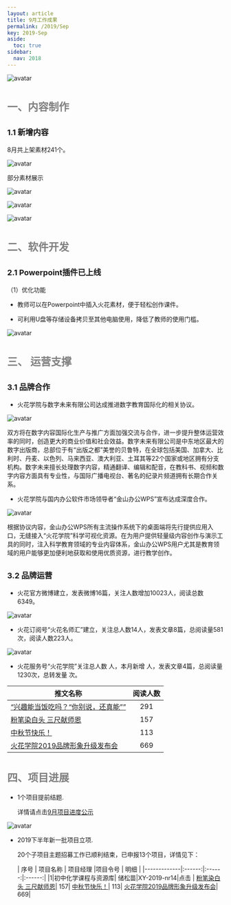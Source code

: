 ```yaml
---
layout: article
title: 9月工作成果
permalink: /2019/Sep
key: 2019-Sep
aside:
  toc: true
sidebar:
  nav: 2018
---
```


<bro/><bro/>

![avatar](images/20190900.png)

# <font size="5" color="gray">一、内容制作</font>

## <font size="4" >1.1 新增内容</font>

8月共上架素材241个。

![avatar](images/2019080901.png)

部分素材展示

![avatar](images/20190902.png)

![avatar](images/20190903.png)

![avatar](images/20190904.png)

# <font size="5" color="gray">二、软件开发</font>

## <font size="4" >2.1 Powerpoint插件已上线</font>

（1）优化功能

- 教师可以在Powerpoint中插入火花素材，便于轻松创作课件。

- 可利用U盘等存储设备拷贝至其他电脑使用，降低了教师的使用门槛。

![avatar](images/20190905.png)

# <font size="5" color="gray">三、	运营支撑</font>

## <font size="4" >3.1 品牌合作</font>

- 火花学院与数字未来有限公司达成推进数字教育国际化的相关协议。

![avatar](images/20190845.png)

双方将在数字内容国际化生产与推广方面加强交流与合作，进一步提升整体运营效率的同时，创造更大的商业价值和社会效益。数字未来有限公司是中东地区最大的数字出版商，总部位于有“出版之都”美誉的贝鲁特，在全球包括美国、加拿大、比利时、丹麦、以色列、马来西亚、澳大利亚、土耳其等22个国家或地区拥有分支机构。数字未来擅长处理数字内容，精通翻译、编辑和配音，在教科书、视频和数字内容方面具有专业性，与国际广播电视台、著名的纪录片频道拥有长期合作关系。

- 火花学院与国内办公软件市场领导者“金山办公WPS”宣布达成深度合作。

![avatar](images/20190844.png)

根据协议内容，金山办公WPS所有主流操作系统下的桌面端将先行提供应用入口，无缝接入“火花学院”科学可视化资源。在为用户提供轻量级内容创作与演示工具的同时，注入科学教育领域的专业内容体系，金山办公WPS用户尤其是教育领域的用户能够更加便利地获取和使用优质资源，进行教学创作。

## <font size="4" >3.2 品牌运营</font>

- 火花官方微博建立，发表微博16篇，关注人数增加10023人，阅读总数6349。

![avatar](images/20190830.png)

- 火花订阅号“火花名师汇”建立，关注总人数14人，发表文章8篇，总阅读量581次，阅读人数223人。

![avatar](images/20190929.png)

- 火花服务号“火花学院”关注总人数  人，本月新增  人，发表文章4篇，总阅读量1230次，总转发量  次。

| 推文名称 |  阅读人数  | 
|-------------|:------:|
[“兴趣能当饭吃吗？“你别说，还真能””](https://mp.weixin.qq.com/s/TCJD_NvXAfwVtknAfChS1Q)|	291|
[粉笔染白头 三尺献师恩](https://mp.weixin.qq.com/s/nDJ_rwn_FjUwa-TNYyvu6w)|	157|
[中秋节快乐！](https://mp.weixin.qq.com/s/X2MlrfRkgnEXMkRpHSGHQA)|	113|
[火花学院2019品牌形象升级发布会](https://mp.weixin.qq.com/s/VtxmtHura42mVM3f6jdUTg)|	669|

# <font size="5" color="gray">四、项目进展</font>

- 1个项目提前结题.
  
  详情请点击[9月项目进度公示](https://xiyue-team.github.io/doc_monthlyreport/project/Aug)
 
![avatar](images/20190833.png)

- 2019下半年新一批项目立项.

  20个子项目主题招募工作已顺利结束，已申报13个项目，详情见下：
  
  | 序号 | 项目名称  | 项目经理  |项目令号  | 明细  |
|-------------|:------:|:------:|:------:|
|1|初中化学课程与资源库|	储松苗|XY-2019-nr14|点击 |
[粉笔染白头 三尺献师恩](https://mp.weixin.qq.com/s/nDJ_rwn_FjUwa-TNYyvu6w)|	157|
[中秋节快乐！](https://mp.weixin.qq.com/s/X2MlrfRkgnEXMkRpHSGHQA)|	113|
[火花学院2019品牌形象升级发布会](https://mp.weixin.qq.com/s/VtxmtHura42mVM3f6jdUTg)|	669|




